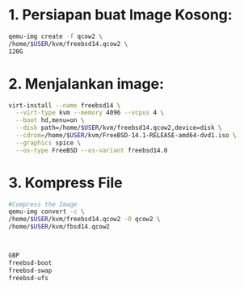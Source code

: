 # 1. Persiapan buat Image Kosong:
```sh
qemu-img create -f qcow2 \
/home/$USER/kvm/freebsd14.qcow2 \
120G
```

# 2. Menjalankan image:

```sh
virt-install --name freebsd14 \
  --virt-type kvm --memory 4096 --vcpus 4 \
  --boot hd,menu=on \
  --disk path=/home/$USER/kvm/freebsd14.qcow2,device=disk \
  --cdrom=/home/$USER/kvm/FreeBSD-14.1-RELEASE-amd64-dvd1.iso \
  --graphics spice \
  --os-type FreeBSD --os-variant freebsd14.0
```

# 3. Kompress File
```sh
#Compress the Image
qemu-img convert -c \
/home/$USER/kvm/freebsd14.qcow2 -O qcow2 \
/home/$USER/kvm/fbsd14.qcow2



GBP
freebsd-boot
freebsd-swap
freebsd-ufs